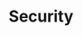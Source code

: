 ---
layout: category
title: Security
slug: security
description: A category for security related posts. Systems security and network security.
---